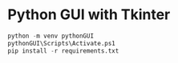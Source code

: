 # Python GUI with Tkinter

```python
python -m venv pythonGUI
pythonGUI\Scripts\Activate.ps1
pip install -r requirements.txt
```
